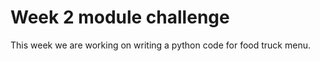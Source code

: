 # Week 2 module challenge<br>
This week we are working on writing a python code for food truck menu.
